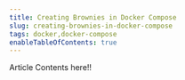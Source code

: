 ```yaml
---
title: Creating Brownies in Docker Compose
slug: creating-brownies-in-docker-compose
tags: docker,docker-compose
enableTableOfContents: true
---
```


Article Contents here!!